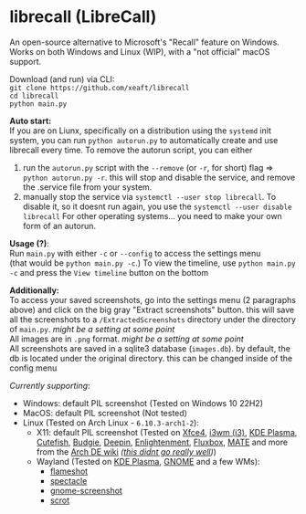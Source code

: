 # librecall (LibreCall)

An open-source alternative to Microsoft's "Recall" feature on Windows. Works on both Windows and Linux (WIP), with a "not official" macOS support.

Download (and run) via CLI:\
`git clone https://github.com/xeaft/librecall`\
`cd librecall`\
`python main.py`

**Auto start:**\
If you are on Liunx, specifically on a distribution using the `systemd` init system, you can run `python autorun.py` to automatically create and use librecall every time.
To remove the autorun script, you can either
1) run the `autorun.py` script with the `--remove` (or `-r`, for short) flag => `python autorun.py -r`. this will stop and disable the service, and remove the .service file from your system.
2) manually stop the service via `systemctl --user stop librecall`. To disable it, so it doesnt run again, you use the `systemctl --user disable librecall`
For other operating systems... you need to make your own form of an autorun.

**Usage (?)**:\
Run `main.py` with either `-c` or `--config` to access the settings menu\
(that would be `python main.py -c`.)
To view the timeline, use `python main.py -c` and press the `View timeline` button on the bottom

**Additionally:**\
To access your saved screenshots, go into the settings menu (2 paragraphs above) and click on the big gray "Extract screenshots" button. this will save all the screenshots to a `/ExtractedScreenshots` directory under the directory of `main.py`. _might be a setting at some point_\
All images are in `.png` format. _might be a setting at some point_\
All screenshots are saved in a sqlite3 database (`images.db`). by default, the db is located under the original directory. this can be changed inside of the config menu

*Currently supporting*:
 - Windows: default PIL screenshot (Tested on Windows 10 22H2)
 - MacOS: default PIL screenshot (Not tested)
 - Linux (Tested on Arch Linux - `6.10.3-arch1-2`):
    - X11: default PIL screenshot (Tested on [Xfce4](https://www.xfce.org/), [i3wm (i3)](https://i3wm.org/), [KDE Plasma](https://kde.org/plasma-desktop/), [Cutefish](https://cutefish-ubuntu.github.io/), [Budgie](https://buddiesofbudgie.org/), [Deepin](https://www.deepin.org/), [Enlightenment](https://www.enlightenment.org/), [Fluxbox](https://github.com/fluxbox/fluxbox), [MATE](https://mate-desktop.org/) and more from the [Arch DE wiki](https://wiki.archlinux.org/title/Desktop_environment) *([this didnt go really well](/img/des.png))*)
    - Wayland (Tested on [KDE Plasma](https://kde.org/plasma-desktop/), [GNOME](https://www.gnome.org/) and a few WMs):
        - [flameshot](https://flameshot.org/)
        - [spectacle](https://github.com/KDE/spectacle)
        - [gnome-screenshot](https://gitlab.gnome.org/GNOME/gnome-screenshot)
        - [scrot](https://github.com/resurrecting-open-source-projects/scrot)